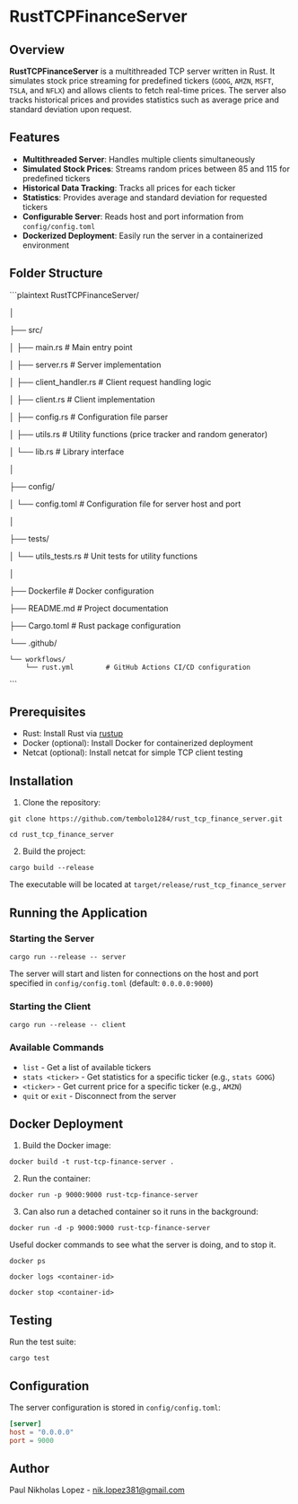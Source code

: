 # RustTCPFinanceServer

## Overview
**RustTCPFinanceServer** is a multithreaded TCP server written in Rust. It simulates stock price streaming for predefined tickers (`GOOG`, `AMZN`, `MSFT`, `TSLA`, and `NFLX`) and allows clients to fetch real-time prices. The server also tracks historical prices and provides statistics such as average price and standard deviation upon request.

## Features
- **Multithreaded Server**: Handles multiple clients simultaneously
- **Simulated Stock Prices**: Streams random prices between 85 and 115 for predefined tickers
- **Historical Data Tracking**: Tracks all prices for each ticker
- **Statistics**: Provides average and standard deviation for requested tickers
- **Configurable Server**: Reads host and port information from `config/config.toml`
- **Dockerized Deployment**: Easily run the server in a containerized environment

## Folder Structure
\```plaintext
RustTCPFinanceServer/

│

├── src/

│   ├── main.rs              # Main entry point

│   ├── server.rs            # Server implementation

│   ├── client_handler.rs    # Client request handling logic

│   ├── client.rs            # Client implementation

│   ├── config.rs            # Configuration file parser

│   ├── utils.rs             # Utility functions (price tracker and random generator)

│   └── lib.rs               # Library interface

│

├── config/

│   └── config.toml          # Configuration file for server host and port

│

├── tests/

│   └── utils_tests.rs       # Unit tests for utility functions

│

├── Dockerfile               # Docker configuration

├── README.md               # Project documentation

├── Cargo.toml              # Rust package configuration

└── .github/

    └── workflows/
        └── rust.yml        # GitHub Actions CI/CD configuration
\```

## Prerequisites
- Rust: Install Rust via [rustup](https://rustup.rs/)
- Docker (optional): Install Docker for containerized deployment
- Netcat (optional): Install netcat for simple TCP client testing

## Installation

1. Clone the repository:
```
git clone https://github.com/tembolo1284/rust_tcp_finance_server.git

cd rust_tcp_finance_server
```

2. Build the project:
```
cargo build --release
```

The executable will be located at `target/release/rust_tcp_finance_server`

## Running the Application

### Starting the Server
```
cargo run --release -- server
```

The server will start and listen for connections on the host and port specified in `config/config.toml` (default: `0.0.0.0:9000`)

### Starting the Client
```
cargo run --release -- client
```

### Available Commands
- `list` - Get a list of available tickers
- `stats <ticker>` - Get statistics for a specific ticker (e.g., `stats GOOG`)
- `<ticker>` - Get current price for a specific ticker (e.g., `AMZN`)
- `quit` or `exit` - Disconnect from the server

## Docker Deployment

1. Build the Docker image:
```
docker build -t rust-tcp-finance-server .
```

2. Run the container:
```
docker run -p 9000:9000 rust-tcp-finance-server
```
3. Can also run a detached container so it runs in the background:

```
docker run -d -p 9000:9000 rust-tcp-finance-server

```

Useful docker commands to see what the server is doing, and to stop it.

```
docker ps

docker logs <container-id>

docker stop <container-id>

```
## Testing

Run the test suite:
```
cargo test
```

## Configuration

The server configuration is stored in `config/config.toml`:
```toml
[server]
host = "0.0.0.0"
port = 9000
```

## Author

Paul Nikholas Lopez - [nik.lopez381@gmail.com](mailto:nik.lopez381@gmail.com)

